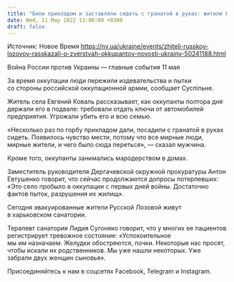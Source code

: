 ```yaml
---
title: "Били прикладом и заставляли сидеть с гранатой в руках: жители Русской Лозовой рассказали о зверствах оккупантов"
date: Wed, 11 May 2022 13:00:00 +0300
draft: false
---
```

Источник: Новое Время https://nv.ua/ukraine/events/zhiteli-russkoy-lozovoy-rasskazali-o-zverstvah-okkupantov-novosti-ukrainy-50241188.html


Война России против Украины — главные события 11 мая

За время оккупации люди пережили издевательства и пытки со стороны российской оккупационной армии, сообщает Суспільне.

Житель села Евгений Коваль рассказывает, как оккупанты полтора дня держали его в подвале: требовали отдать ключи от автомобилей предприятия. Угрожали убить его и всю семью.

«Несколько раз по горбу прикладом дали, посадили с гранатой в руках сидеть. Появилось чувство мести, потому что все мирные люди, мирные жители, и чего было сюда переться», — сказал мужчина.

Кроме того, оккупанты занимались мародерством в домах.

Заместитель руководителя Дергачевской окружной прокуратуры Антон Евтушенко говорит, что сейчас продолжаются допросы потерпевших: «Это село пробыло в оккупации с первых дней войны. Достаточно фактов пыток, разрушения их жилищ».

Сегодня эвакуированные жители Русской Лозовой живут в харьковском санатории.

Терапевт санатория Лидия Сугоняко говорит, что у многих ее пациентов регистрирует тревожное состояние: «Успокоительное мы им назначаем. Желудки обостряются, почки. Некоторые нас просят, чтобы искали их родственников. Мы уже нашли некоторых. Уже забрали двух женщин сыновья».

Присоединяйтесь к нам в соцсетях Facebook, Telegram и Instagram.

